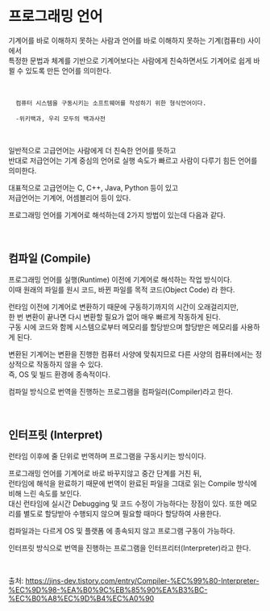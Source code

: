 # 프로그래밍 언어

기계어를 바로 이해하지 못하는 사람과 언어를 바로 이해하지 못하는 기계(컴퓨터) 사이에서\
특정한 문법과 체계를 기반으로 기계어보다는 사람에게 친숙하면서도 기계어로 쉽게 바뀔 수 있도록 만든 언어를 의미한다.

</br>

```
  컴퓨터 시스템을 구동시키는 소프트웨어를 작성하기 위한 형식언어이다.
  
  -위키백과, 우리 모두의 백과사전
```

</br>

일반적으로 고급언어는 사람에게 더 친숙한 언어를 뜻하고\
반대로 저급언어는 기계 중심의 언어로 실행 속도가 빠르고 사람이 다루기 힘든 언어를 의미한다.

대표적으로
고급언어는 C, C++, Java, Python 등이 있고\
저급언어는 기계어, 어셈블리어 등이 있다.

프로그래밍 언어를 기계어로 해석하는데 2가지 방법이 있는데 다음과 같다.

</br>

## 컴파일 (Compile)

프로그래밍 언어를 실행(Runtime) 이전에 기계어로 해석하는 작업 방식이다.   
이때 원래의 파일를 원시 코드, 바뀐 파일를 목적 코드(Object Code) 라 한다.

런타임 이전에 기계어로 변환하기 때문에 구동하기까지의 시간이 오래걸리지만,   
한 번 변환이 끝나면 다시 변환할 필요가 없어 매우 빠르게 작동하게 된다.   
구동 시에 코드와 함께 시스템으로부터 메모리를 할당받으며 할당받은 메모리를 사용하게 된다.   

변환된 기계어는 변환을 진행한 컴퓨터 사양에 맞춰지므로 다른 사양의 컴퓨터에서는 정상적으로 작동하지 않을 수 있다.   
즉, OS 및 빌드 환경에 종속적이다.

컴파일 방식으로 번역을 진행하는 프로그램을 컴파일러(Compiler)라고 한다.

</br>

## 인터프릿 (Interpret)

런타임 이후에 줄 단위로 번역하며 프로그램을 구동시키는 방식이다.

프로그래밍 언어를 기계어로 바로 바꾸지않고 중간 단계를 거친 뒤,   
런타임에 해석을 완료하기 때문에 번역이 완료된 파일을 그대로 읽는 Compile 방식에 비해 느린 속도를 보인다.   
대신 런타임에 실시간 Debugging 및 코드 수정이 가능하다는 장점이 있다.
또한 메모리를 별도로 할당받아 수행되지 않으며 필요할 때마다 할당하여 사용한다.

컴파일과는 다르게 OS 및 플랫폼 에 종속되지 않고 프로그램 구동이 가능하다.

인터프릿 방식으로 번역을 진행하는 프로그램을 인터프리터(Interpreter)라고 한다.

</br>

출처: https://jins-dev.tistory.com/entry/Compiler-%EC%99%80-Interpreter-%EC%9D%98-%EA%B0%9C%EB%85%90%EA%B3%BC-%EC%B0%A8%EC%9D%B4%EC%A0%90
